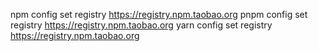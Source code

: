 npm config set registry https://registry.npm.taobao.org
pnpm config set registry https://registry.npm.taobao.org
yarn config set registry https://registry.npm.taobao.org